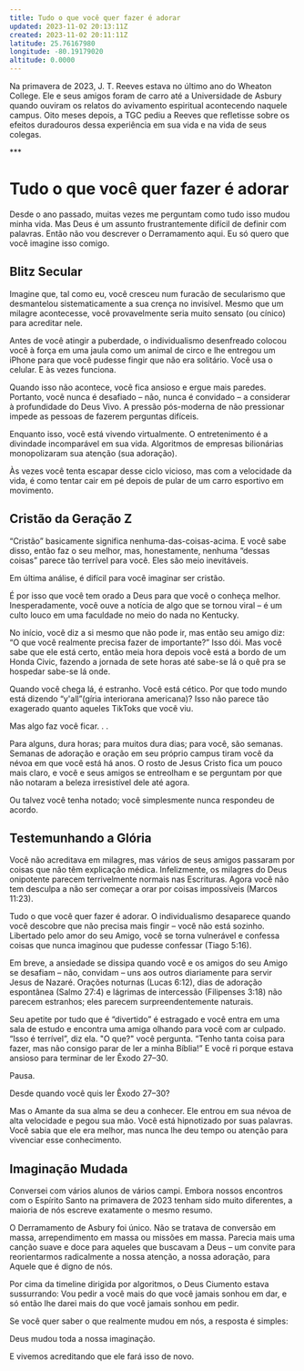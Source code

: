 ```yaml
---
title: Tudo o que você quer fazer é adorar
updated: 2023-11-02 20:13:11Z
created: 2023-11-02 20:11:11Z
latitude: 25.76167980
longitude: -80.19179020
altitude: 0.0000
---
```


Na primavera de 2023, J. T. Reeves estava no último ano do Wheaton College. Ele e seus amigos foram de carro até a Universidade de Asbury quando ouviram os relatos do avivamento espiritual acontecendo naquele campus. Oito meses depois, a TGC pediu a Reeves que refletisse sobre os efeitos duradouros dessa experiência em sua vida e na vida de seus colegas.

\*\*\*

# Tudo o que você quer fazer é adorar

Desde o ano passado, muitas vezes me perguntam como tudo isso mudou minha vida. Mas Deus é um assunto frustrantemente difícil de definir com palavras. Então não vou descrever o Derramamento aqui. Eu só quero que você imagine isso comigo.

## Blitz Secular

Imagine que, tal como eu, você cresceu num furacão de secularismo que desmantelou sistematicamente a sua crença no invisível. Mesmo que um milagre acontecesse, você provavelmente seria muito sensato (ou cínico) para acreditar nele.

Antes de você atingir a puberdade, o individualismo desenfreado colocou você à força em uma jaula como um animal de circo e lhe entregou um iPhone para que você pudesse fingir que não era solitário. Você usa o celular. E às vezes funciona.

Quando isso não acontece, você fica ansioso e ergue mais paredes. Portanto, você nunca é desafiado – não, nunca é convidado – a considerar à profundidade do Deus Vivo. A pressão pós-moderna de não pressionar impede as pessoas de fazerem perguntas difíceis.

Enquanto isso, você está vivendo virtualmente. O entretenimento é a divindade incomparável em sua vida. Algoritmos de empresas bilionárias monopolizaram sua atenção (sua adoração).

Às vezes você tenta escapar desse ciclo vicioso, mas com a velocidade da vida, é como tentar cair em pé depois de pular de um carro esportivo em movimento.

## Cristão da Geração Z

“Cristão” basicamente significa nenhuma-das-coisas-acima. E você sabe disso, então faz o seu melhor, mas, honestamente, nenhuma “dessas coisas” parece tão terrível para você. Eles são meio inevitáveis.

Em última análise, é difícil para você imaginar ser cristão.

É por isso que você tem orado a Deus para que você o conheça melhor. Inesperadamente, você ouve a notícia de algo que se tornou viral – é um culto louco em uma faculdade no meio do nada no Kentucky.

No início, você diz a si mesmo que não pode ir, mas então seu amigo diz: “O que você realmente precisa fazer de importante?” Isso dói. Mas você sabe que ele está certo, então meia hora depois você está a bordo de um Honda Civic, fazendo a jornada de sete horas até sabe-se lá o quê pra se hospedar sabe-se lá onde.

Quando você chega lá, é estranho. Você está cético. Por que todo mundo está dizendo “y'all”(gíria interiorana americana)? Isso não parece tão exagerado quanto aqueles TikToks que você viu.

Mas algo faz você ficar. . .

Para alguns, dura horas; para muitos dura dias; para você, são semanas. Semanas de adoração e oração em seu próprio campus tiram você da névoa em que você está há anos. O rosto de Jesus Cristo fica um pouco mais claro, e você e seus amigos se entreolham e se perguntam por que não notaram a beleza irresistível dele até agora.

Ou talvez você tenha notado; você simplesmente nunca respondeu de acordo.

## Testemunhando a Glória

Você não acreditava em milagres, mas vários de seus amigos passaram por coisas que não têm explicação médica. Infelizmente, os milagres do Deus onipotente parecem terrivelmente normais nas Escrituras. Agora você não tem desculpa a não ser começar a orar por coisas impossíveis (Marcos 11:23).

Tudo o que você quer fazer é adorar. O individualismo desaparece quando você descobre que não precisa mais fingir – você não está sozinho. Libertado pelo amor do seu Amigo, você se torna vulnerável e confessa coisas que nunca imaginou que pudesse confessar (Tiago 5:16).

Em breve, a ansiedade se dissipa quando você e os amigos do seu Amigo se desafiam – não, convidam – uns aos outros diariamente para servir Jesus de Nazaré. Orações noturnas (Lucas 6:12), dias de adoração espontânea (Salmo 27:4) e lágrimas de intercessão (Filipenses 3:18) não parecem estranhos; eles parecem surpreendentemente naturais.

Seu apetite por tudo que é “divertido” é estragado e você entra em uma sala de estudo e encontra uma amiga olhando para você com ar culpado. “Isso é terrível”, diz ela. "O que?" você pergunta. “Tenho tanta coisa para fazer, mas não consigo parar de ler a minha Bíblia!” E você ri porque estava ansioso para terminar de ler Êxodo 27–30.

Pausa.

Desde quando você quis ler Êxodo 27–30?

Mas o Amante da sua alma se deu a conhecer. Ele entrou em sua névoa de alta velocidade e pegou sua mão. Você está hipnotizado por suas palavras. Você sabia que ele era melhor, mas nunca lhe deu tempo ou atenção para vivenciar esse conhecimento.

## Imaginação Mudada

Conversei com vários alunos de vários campi. Embora nossos encontros com o Espírito Santo na primavera de 2023 tenham sido muito diferentes, a maioria de nós escreve exatamente o mesmo resumo.

O Derramamento de Asbury foi único. Não se tratava de conversão em massa, arrependimento em massa ou missões em massa. Parecia mais uma canção suave e doce para aqueles que buscavam a Deus – um convite para reorientarmos radicalmente a nossa atenção, a nossa adoração, para Aquele que é digno de nós.

Por cima da timeline dirigida por algoritmos, o Deus Ciumento estava sussurrando: Vou pedir a você mais do que você jamais sonhou em dar, e só então lhe darei mais do que você jamais sonhou em pedir.

Se você quer saber o que realmente mudou em nós, a resposta é simples:

Deus mudou toda a nossa imaginação.

E vivemos acreditando que ele fará isso de novo.